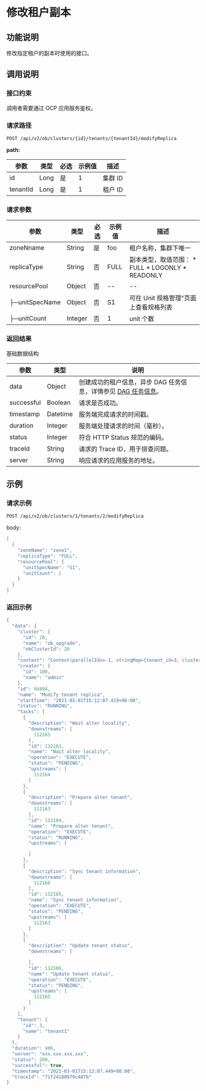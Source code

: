 修改租户副本
===========================



功能说明
-------------------------

修改指定租户的副本时使用的接口。

调用说明
-------------------------

### 接口约束

调用者需要通过 OCP 应用服务鉴权。

### 请求路径

`POST /api/v2/ob/clusters/{id}/tenants/{tenantId}/modifyReplica`

**path:**


|    参数    |  类型  | 必选 | 示例值 |  描述   |
|----------|------|----|-----|-------|
| id       | Long | 是  | 1   | 集群 ID |
| tenantId | Long | 是  | 1   | 租户 ID |



### 请求参数



|       参数       |   类型    | 必选 | 示例值  |                                                                                                      描述                                                                                                      |
|----------------|---------|----|------|--------------------------------------------------------------------------------------------------------------------------------------------------------------------------------------------------------------|
| zoneNname      | String  | 是  | foo  | 租户名称，集群下唯一                                                                                                                                                                                                   |
| replicaType    | String  | 否  | FULL | 副本类型，取值范围： * FULL   * LOGONLY    <!-- --> * READONLY    |
| resourcePool   | Object  | 否  | --   | --                                                                                                                                                                                                           |
| ├─unitSpecName | Object  | 否  | S1   | 可在 Unit 规格管理"页面上查看规格列表                                                                                                                                                                                       |
| ├─unitCount    | Integer | 否  | 1    | unit 个数                                                                                                                                                                                                      |



### 返回结果

基础数据结构


|     参数     |    类型    |                                         说明                                          |
|------------|----------|-------------------------------------------------------------------------------------|
| data       | Object   | 创建成功的租户信息，异步 DAG 任务信息，详情参见 [DAG 任务信息](../1500.api-appendix/100.task-information.md)。 |
| successful | Boolean  | 请求是否成功。                                                                             |
| timestamp  | Datetime | 服务端完成请求的时间戳。                                                                        |
| duration   | Integer  | 服务端处理请求的时间（毫秒）。                                                                     |
| status     | Integer  | 符合 HTTP Status 规范的编码。                                                               |
| traceId    | String   | 请求的 Trace ID，用于排查问题。                                                                |
| server     | String   | 响应请求的应用服务的地址。                                                                       |



示例
-----------------------

### 请求示例

`POST /api/v2/ob/clusters/1/tenants/2/modifyReplica`

body:

```java
[
  {
    "zoneName": "zone1",
    "replicaType": "FULL",
    "resourcePool": {
      "unitSpecName": "S1",
      "unitCount": 1
    }
  }
]
```



### 返回示例

```java
{
  "data": {
    "cluster": {
      "id": 20,
      "name": "ob_upgrade",
      "obClusterId": 20
    },
    "context": "Context(parallelIdx=-1, stringMap={tenant_id=3, cluster_id=20, zone_name=zone2}, listMap={})",
    "creator": {
      "id": 100,
      "name": "admin"
    },
    "id": 94494,
    "name": "Modify tenant replica",
    "startTime": "2021-03-01T15:12:07.419+08:00",
    "status": "RUNNING",
    "tasks": [
      {
        "description": "Wait alter locality",
        "downstreams": [
          112165
        ],
        "id": 112163,
        "name": "Wait alter locality",
        "operation": "EXECUTE",
        "status": "PENDING",
        "upstreams": [
          112164
        ]
      },
      {
        "description": "Prepare alter tenant",
        "downstreams": [
          112163
        ],
        "id": 112164,
        "name": "Prepare alter tenant",
        "operation": "EXECUTE",
        "status": "RUNNING",
        "upstreams": [

        ]
      },
      {
        "description": "Sync tenant information",
        "downstreams": [
          112166
        ],
        "id": 112165,
        "name": "Sync tenant information",
        "operation": "EXECUTE",
        "status": "PENDING",
        "upstreams": [
          112163
        ]
      },
      {
        "description": "Update tenant status",
        "downstreams": [

        ],
        "id": 112166,
        "name": "Update tenant status",
        "operation": "EXECUTE",
        "status": "PENDING",
        "upstreams": [
          112165
        ]
      }
    ],
    "tenant": {
      "id": 3,
      "name": "tenant1"
    }
  },
  "duration": 406,
  "server": "xxx.xxx.xxx.xxx",
  "status": 200,
  "successful": true,
  "timestamp": "2021-03-01T15:12:07.449+08:00",
  "traceId": "71f24180979c487b"
}
```
